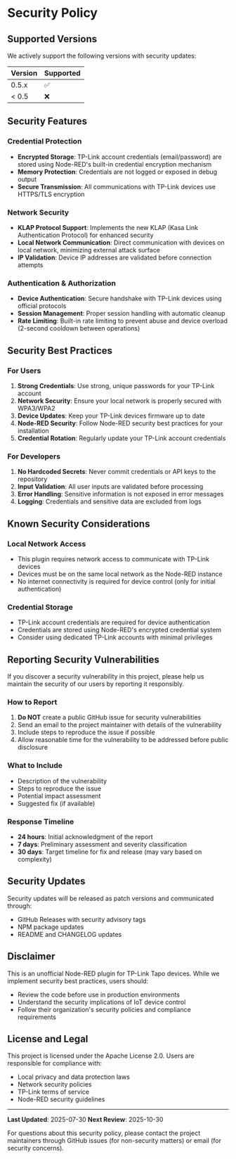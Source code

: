 # Security Policy

## Supported Versions

We actively support the following versions with security updates:

| Version | Supported          |
| ------- | ------------------ |
| 0.5.x   | :white_check_mark: |
| < 0.5   | :x:                |

## Security Features

### Credential Protection
- **Encrypted Storage**: TP-Link account credentials (email/password) are stored using Node-RED's built-in credential encryption mechanism
- **Memory Protection**: Credentials are not logged or exposed in debug output
- **Secure Transmission**: All communications with TP-Link devices use HTTPS/TLS encryption

### Network Security
- **KLAP Protocol Support**: Implements the new KLAP (Kasa Link Authentication Protocol) for enhanced security
- **Local Network Communication**: Direct communication with devices on local network, minimizing external attack surface
- **IP Validation**: Device IP addresses are validated before connection attempts

### Authentication & Authorization
- **Device Authentication**: Secure handshake with TP-Link devices using official protocols
- **Session Management**: Proper session handling with automatic cleanup
- **Rate Limiting**: Built-in rate limiting to prevent abuse and device overload (2-second cooldown between operations)

## Security Best Practices

### For Users
1. **Strong Credentials**: Use strong, unique passwords for your TP-Link account
2. **Network Security**: Ensure your local network is properly secured with WPA3/WPA2
3. **Device Updates**: Keep your TP-Link devices firmware up to date
4. **Node-RED Security**: Follow Node-RED security best practices for your installation
5. **Credential Rotation**: Regularly update your TP-Link account credentials

### For Developers
1. **No Hardcoded Secrets**: Never commit credentials or API keys to the repository
2. **Input Validation**: All user inputs are validated before processing
3. **Error Handling**: Sensitive information is not exposed in error messages
4. **Logging**: Credentials and sensitive data are excluded from logs

## Known Security Considerations

### Local Network Access
- This plugin requires network access to communicate with TP-Link devices
- Devices must be on the same local network as the Node-RED instance
- No internet connectivity is required for device control (only for initial authentication)

### Credential Storage
- TP-Link account credentials are required for device authentication
- Credentials are stored using Node-RED's encrypted credential system
- Consider using dedicated TP-Link accounts with minimal privileges

## Reporting Security Vulnerabilities

If you discover a security vulnerability in this project, please help us maintain the security of our users by reporting it responsibly.

### How to Report
1. **Do NOT** create a public GitHub issue for security vulnerabilities
2. Send an email to the project maintainer with details of the vulnerability
3. Include steps to reproduce the issue if possible
4. Allow reasonable time for the vulnerability to be addressed before public disclosure

### What to Include
- Description of the vulnerability
- Steps to reproduce the issue
- Potential impact assessment
- Suggested fix (if available)

### Response Timeline
- **24 hours**: Initial acknowledgment of the report
- **7 days**: Preliminary assessment and severity classification
- **30 days**: Target timeline for fix and release (may vary based on complexity)

## Security Updates

Security updates will be released as patch versions and communicated through:
- GitHub Releases with security advisory tags
- NPM package updates
- README and CHANGELOG updates

## Disclaimer

This is an unofficial Node-RED plugin for TP-Link Tapo devices. While we implement security best practices, users should:
- Review the code before use in production environments
- Understand the security implications of IoT device control
- Follow their organization's security policies and compliance requirements

## License and Legal

This project is licensed under the Apache License 2.0. Users are responsible for compliance with:
- Local privacy and data protection laws
- Network security policies
- TP-Link terms of service
- Node-RED security guidelines

---

**Last Updated**: 2025-07-30
**Next Review**: 2025-10-30

For questions about this security policy, please contact the project maintainers through GitHub issues (for non-security matters) or email (for security concerns).